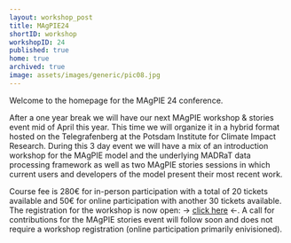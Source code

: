 ```yaml
---
layout: workshop_post
title: MAgPIE24
shortID: workshop
workshopID: 24
published: true
home: true
archived: true
image: assets/images/generic/pic08.jpg
---
```


Welcome to the homepage for the MAgPIE 24 conference.

After a one year break we will have our next MAgPIE workshop & stories event mid of April this year. This time we will organize it in a hybrid format hosted on the Telegrafenberg at the Potsdam Institute for Climate Impact Research. During this 3 day event we will have a mix of an introduction workshop for the MAgPIE model and the underlying MADRaT data processing framework as well as two MAgPIE stories sessions in which current users and developers of the model present their most recent work.

Course fee is 280€ for in-person participation with a total of 20 tickets available and 50€ for online participation with another 30 tickets available. The registration for the workshop is now open: -> <a href = "./registration.html">click here</a> <-. A call for contributions for the MAgPIE stories event will follow soon and does not require a workshop registration (online participation primarily enivisioned). 